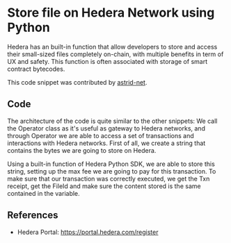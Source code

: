 # Store file on Hedera Network using Python

Hedera has an built-in function that allow developers to store and access their small-sized files completely on-chain, with multiple benefits in term of UX and safety. This function is often associated with storage of smart contract bytecodes.

This code snippet was contributed by [astrid-net](https://github.com/astrid-net).

## Code

The architecture of the code is quite similar to the other snippets: We call the Operator class as it's useful as gateway to Hedera networks, and through Operator we are able to access a set of transactions and interactions with Hedera networks. First of all, we create a string that contains the bytes we are going to store on Hedera. 

Using a built-in function of Hedera Python SDK, we are able to store this string, setting up the max fee we are going to pay for this transaction. To make sure that our transaction was correctly executed, we get the Txn receipt, get the FileId and make sure the content stored is the same contained in the variable. 

## References

- Hedera Portal: https://portal.hedera.com/register
